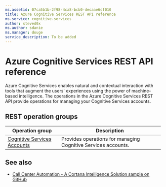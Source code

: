 ```yaml
---
ms.assetid: 07ca5b1b-2f98-4ca8-bcb0-decaae6cf010
title: Azure Cognitive Services REST API reference
ms.service: cognitive-services
author: steved0x
ms.author: sdanie
ms.manager: douge
service_description: To be added
---
```


# Azure Cognitive Services REST API reference

Azure Cognitive Services enables natural and contextual interaction with tools that augment the users' experiences using the power of machine-based intelligence. The operations in the Azure Cognitive Services REST API provide operations for managing your Cognitive Services accounts.

## REST operation groups

| Operation group                                                         | Description                                                   |
|-------------------------------------------------------------------------|---------------------------------------------------------------|
| [Cognitive Services Accounts](xref:management.azure.com.cognitiveservices.accountmanagement.accounts) | Provides operations for managing Cognitive Services accounts. |

## See also

- [Call Center Automation - A Cortana Intelligence Solution sample on GitHub](https://github.com/algattik/cortana-intelligence-call-center-cognitive-services-solution)

